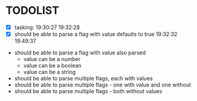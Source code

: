 # TODOLIST

- [x] tasking: 19:30:27 19:32:28
- [x] should be able to parse a flag with value defaults to true 19:32:32 19:49:37
- should be able to parse a flag with value also parsed
  - value can be a number
  - value can be a boolean
  - value can be a string
- should be able to parse multiple flags, each with values
- should be able to parse multiple flags - one with value and one without
- should be able to parse multiple flags - both without values

